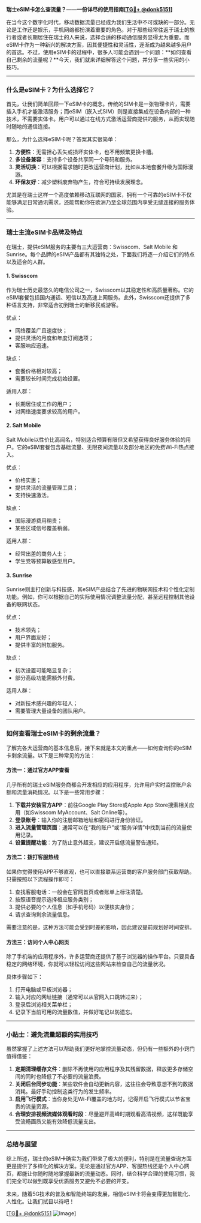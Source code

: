 **瑞士eSIM卡怎么查流量？——一份详尽的使用指南[[TG💪+ @donk5151](https://t.me/s/donk5151)]**

在当今这个数字化时代，移动数据流量已经成为我们生活中不可或缺的一部分。无论是工作还是娱乐，手机网络都扮演着重要的角色。对于那些经常往返于瑞士的旅行者或者长期居住在瑞士的人来说，选择合适的移动通信服务显得尤为重要。而eSIM卡作为一种新兴的解决方案，因其便捷性和灵活性，逐渐成为越来越多用户的首选。不过，使用eSIM卡的过程中，很多人可能会遇到一个问题：**如何查看自己剩余的流量呢？**今天，我们就来详细解答这个问题，并分享一些实用的小技巧。

---

### **什么是eSIM卡？为什么选择它？**

首先，让我们简单回顾一下eSIM卡的概念。传统的SIM卡是一张物理卡片，需要插入手机才能激活服务；而eSIM（嵌入式SIM）则是直接集成在设备内部的一种技术，不需要实体卡。用户可以通过在线方式激活运营商提供的服务，从而实现随时随地的通信连接。

那么，为什么选择eSIM卡呢？答案其实很简单：

1. **方便性**：无需担心丢失或损坏实体卡，也不用频繁更换卡槽。
2. **多设备兼容**：支持多个设备共享同一个号码和服务。
3. **灵活切换**：可以根据需求随时更改运营商计划，比如从本地套餐升级为国际漫游。
4. **环保友好**：减少塑料废弃物产生，符合可持续发展理念。

尤其是在瑞士这样一个高度依赖移动互联网的国家，拥有一个可靠的eSIM卡不仅能够满足日常通讯需求，还能帮助你在欧洲乃至全球范围内享受无缝连接的服务体验。

---

### **瑞士主流eSIM卡品牌及特点**

在瑞士，提供eSIM服务的主要有三大运营商：Swisscom、Salt Mobile 和 Sunrise。每个品牌的eSIM产品都有其独特之处，下面我们将逐一介绍它们的特点以及适合的人群。

#### **1. Swisscom**
作为瑞士历史最悠久的电信公司之一，Swisscom以其稳定性和高质量著称。它的eSIM套餐包括国内通话、短信以及高速上网服务。此外，Swisscom还提供了多种语言支持，非常适合初到瑞士的新移民或游客。

优点：
- 网络覆盖广且速度快；
- 提供灵活的月度和年度订阅选项；
- 客服响应迅速。

缺点：
- 套餐价格相对较高；
- 需要较长时间完成初始设置。

适用人群：
- 长期居住或工作的用户；
- 对网络速度要求较高的用户。

#### **2. Salt Mobile**
Salt Mobile以性价比高闻名，特别适合预算有限但又希望获得良好服务体验的用户。它的eSIM套餐包含基础流量、无限夜间流量以及部分地区的免费Wi-Fi热点接入。

优点：
- 价格实惠；
- 提供灵活的流量管理工具；
- 支持快速激活。

缺点：
- 国际漫游费用稍贵；
- 某些区域信号覆盖稍弱。

适用人群：
- 经常出差的商务人士；
- 学生党等预算敏感型用户。

#### **3. Sunrise**
Sunrise则主打创新与科技感，其eSIM产品结合了先进的物联网技术和个性化定制功能。例如，你可以根据自己的实际使用情况调整流量分配，甚至远程控制其他设备的联网状态。

优点：
- 技术领先；
- 用户界面友好；
- 提供丰富的附加服务。

缺点：
- 初次设置可能略显复杂；
- 部分高级功能需额外付费。

适用人群：
- 对新技术感兴趣的年轻人；
- 需要管理大量设备的团队用户。

---

### **如何查看瑞士eSIM卡的剩余流量？**

了解完各大运营商的基本信息后，接下来就是本文的重点——如何查询你的eSIM卡剩余流量。以下是三种常见的方法：

#### **方法一：通过官方APP查看**
几乎所有的瑞士eSIM服务商都会开发相应的应用程序，允许用户实时监控账户余额和流量消耗情况。以下是一些常用步骤：

1. **下载并安装官方APP**：前往Google Play Store或Apple App Store搜索相关应用（如Swisscom MyAccount、Salt Online等）。
2. **登录账号**：输入你的注册邮箱地址和密码进行身份验证。
3. **进入流量管理页面**：通常可以在“我的账户”或“服务详情”中找到当前的流量使用记录。
4. **设置提醒功能**：为了防止意外超支，建议开启低流量警告通知。

#### **方法二：拨打客服热线**
如果你觉得使用APP不够直观，也可以直接联系运营商的客户服务部门获取帮助。只需按照以下流程操作即可：

1. 查找客服电话：一般会在官网首页或者账单上标注清楚。
2. 按照语音提示选择相应服务类别；
3. 提供必要的个人信息（如手机号码）以便核实身份；
4. 请求查询剩余流量信息。

需要注意的是，这种方法可能会受到时差的影响，因此建议提前规划好时间安排。

#### **方法三：访问个人中心网页**
除了手机端的应用程序外，许多运营商还提供了基于浏览器的操作平台。只要具备稳定的网络环境，你就可以轻松访问这些网站来检查自己的流量状况。

具体步骤如下：
1. 打开电脑或平板浏览器；
2. 输入对应的网址链接（通常可以从官网入口跳转过来）；
3. 登录后浏览相关菜单栏；
4. 记录下当前可用的流量数值，并做好笔记以防遗忘。

---

### **小贴士：避免流量超额的实用技巧**

虽然掌握了上述方法可以帮助我们更好地掌控流量动态，但仍有一些额外的小窍门值得借鉴：

1. **定期清理缓存文件**：删除不再使用的应用程序及其残留数据，释放更多存储空间的同时也降低了不必要的流量浪费。
2. **关闭后台同步功能**：某些软件会自动更新内容，这往往会导致意想不到的数据消耗。最好手动控制这类行为的发生频率。
3. **启用飞行模式**：当你身处无Wi-Fi覆盖的地方时，记得开启飞行模式以节省宝贵的流量资源。
4. **合理安排视频流媒体观看时段**：尽量避开高峰时期观看高清视频，这样既能享受流畅画质又能有效降低流量支出。

---

### **总结与展望**

综上所述，瑞士的eSIM卡确实为我们带来了极大的便利，特别是在流量查询方面更是提供了多样化的解决方案。无论是通过官方APP、客服热线还是个人中心网页，都能让你随时随地掌握最新的流量动态。同时，结合科学合理的使用习惯，我们完全可以做到既享受优质服务又避免不必要的开支。

未来，随着5G技术的普及和智能终端的发展，相信eSIM卡将会变得更加智能化、人性化。让我们拭目以待吧！

[[TG💪+ @donk5151](https://t.me/s/donk5151) ![Image](https://i.postimg.cc/rwNCRYN7/Snipaste-2025-04-30-17-27-05.png)]